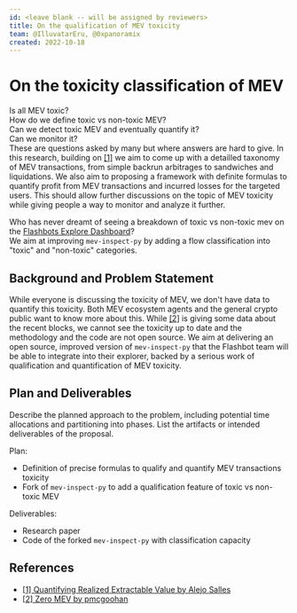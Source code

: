 ```yaml
---
id: <leave blank -- will be assigned by reviewers>
title: On the qualification of MEV toxicity
team: @IlluvatarEru, @0xpanoramix
created: 2022-10-18
---
```


# On the toxicity classification of MEV

Is all MEV toxic?<br>
How do we define toxic vs non-toxic MEV? <br>
Can we detect toxic MEV and eventually quantify it?<br>
Can we monitor it? <br>
These are questions asked by many but where answers are hard to give.
In this research, building on [[1]](https://writings.flashbots.net/research/quantifying-rev) we aim to come up with a detailled taxonomy of MEV transactions, from simple backrun arbitrages to sandwiches and liquidations.
We also aim to proposing a framework with definite formulas to quantify profit from MEV transactions and incurred losses for the targeted users.
This should allow further discussions on the topic of MEV toxicity while giving people a way to monitor and analyze it further.<br>

Who has never dreamt of seeing a breakdown of toxic vs non-toxic mev on the [Flashbots Explore Dashboard](https://explore.flashbots.net/)?<br>
We aim at improving `mev-inspect-py` by adding a flow classification into "toxic" and "non-toxic" categories.


## Background and Problem Statement

While everyone is discussing the toxicity of MEV, we don't have data to quantify this toxicity. Both MEV ecosystem agents and the general crypto public want to know more about this. While [[2]](https://info.zeromev.org/index.html) is giving some data about the recent blocks, we cannot see the toxicity up to date and the methodology and the code are not open source. We aim at delivering an open source, improved version of `mev-inspect-py` that the Flashbot team will be able to integrate into their explorer, backed by a serious work of qualification and quantification of MEV toxicity.

## Plan and Deliverables
Describe the planned approach to the problem, including potential time allocations and partitioning into phases. List the artifacts or intended deliverables of the proposal.

Plan:
- Definition of precise formulas to qualify and quantify MEV transactions toxicity
- Fork of `mev-inspect-py` to add a qualification feature of toxic vs non-toxic MEV

Deliverables:
- Research paper
- Code of the forked `mev-inspect-py` with classification capacity

## References
- [[1] Quantifying Realized Extractable Value by Alejo Salles](https://writings.flashbots.net/research/quantifying-rev)
- [[2] Zero MEV by pmcgoohan](https://info.zeromev.org/index.html)